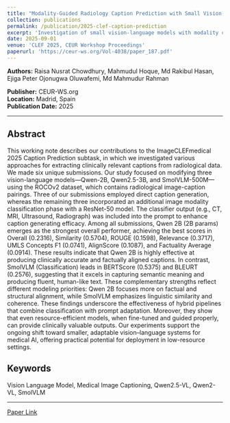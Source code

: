 ```yaml
---
title: "Modality-Guided Radiology Caption Prediction with Small Vision-Language Models and Image Classifier"
collection: publications
permalink: /publication/2025-clef-caption-prediction
excerpt: 'Investigation of small vision-language models with modality classification for efficient radiology caption generation at ImageCLEFmedical 2025.'
date: 2025-09-01
venue: 'CLEF 2025, CEUR Workshop Proceedings'
paperurl: 'https://ceur-ws.org/Vol-4038/paper_187.pdf'
---
```


**Authors:** Raisa Nusrat Chowdhury, Mahmudul Hoque, Md Rakibul Hasan, Ejiga Peter Ojonugwa Oluwafemi, Md Mahmudur Rahman

**Publisher:** CEUR-WS.org  
**Location:** Madrid, Spain  
**Publication Date:** 2025

---

## Abstract

This working note describes our contributions to the ImageCLEFmedical 2025 Caption Prediction subtask, in which we investigated various approaches for extracting clinically relevant captions from radiological data. We made six unique submissions. Our study focused on modifying three vision-language models—Qwen-2B, Qwen2.5-3B, and SmolVLM-500M—using the ROCOv2 dataset, which contains radiological image-caption pairings. Three of our submissions employed direct caption generation, whereas the remaining three incorporated an additional image modality classification phase with a ResNet-50 model. The classifier output (e.g., CT, MRI, Ultrasound, Radiograph) was included into the prompt to enhance caption generating efficacy. Among all submissions, Qwen 2B (2B params) emerges as the strongest overall performer, achieving the best scores in Overall (0.2316), Similarity (0.5704), ROUGE (0.1598), Relevance (0.3717), UMLS Concepts F1 (0.0741), AlignScore (0.1087), and Factuality Average (0.0914). These results indicate that Qwen 2B is highly effective at producing clinically accurate and factually aligned captions. In contrast, SmolVLM (Classification) leads in BERTScore (0.5375) and BLEURT (0.2576), suggesting that it excels in capturing semantic meaning and producing fluent, human-like text. These complementary strengths reflect different modeling priorities: Qwen 2B focuses more on factual and structural alignment, while SmolVLM emphasizes linguistic similarity and coherence. These findings underscore the effectiveness of hybrid pipelines that combine classification with prompt adaptation. Moreover, they show that even resource-efficient models, when fine-tuned and guided properly, can provide clinically valuable outputs. Our experiments support the ongoing shift toward smaller, adaptable vision–language systems for medical AI, offering practical potential for deployment in low-resource settings.

## Keywords

Vision Language Model, Medical Image Captioning, Qwen2.5-VL, Qwen2-VL, SmolVLM

---

[Paper Link](https://ceur-ws.org/Vol-4038/paper_187.pdf)
